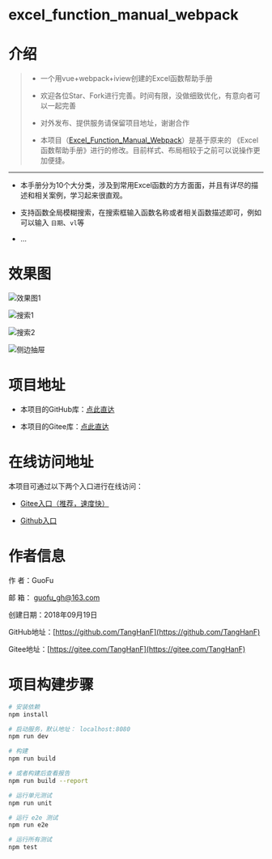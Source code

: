 # excel_function_manual_webpack

# 介绍

> - 一个用vue+webpack+iview创建的Excel函数帮助手册
>
> - 欢迎各位Star、Fork进行完善。时间有限，没做细致优化，有意向者可以一起完善
>
> - 对外发布、提供服务请保留项目地址，谢谢合作
>
> - 本项目（[Excel_Function_Manual_Webpack](https://tanghanf.gitee.io/excel_function_manual/)）是基于原来的 《Excel函数帮助手册》进行的修改。目前样式、布局相较于之前可以说操作更加便捷。

-----

- 本手册分为10个大分类，涉及到常用Excel函数的方方面面，并且有详尽的描述和相关案例，学习起来很直观。

- 支持函数全局模糊搜索，在搜索框输入函数名称或者相关函数描述即可，例如可以输入 `日期`、`vl`等

- ...


# 效果图

![效果图1](https://ws4.sinaimg.cn/large/006tNbRwly1fvhanoqhojj31kw0umjw1.jpg)

![搜索1](https://ws2.sinaimg.cn/large/006tNbRwly1fvha2v4depj31kw0ugk11.jpg)

![搜索2](https://ws2.sinaimg.cn/large/006tNbRwly1fvha3jz3luj31kw0uc7cy.jpg)

![侧边抽屉](https://ws3.sinaimg.cn/large/006tNbRwly1fvha46rgktj31kw0v07hc.jpg)

# 项目地址

- 本项目的GitHub库：[点此直达](https://github.com/TangHanF/excel_function_manual_webpack)

- 本项目的Gitee库：[点此直达](https://gitee.com/TangHanF/excel_function_manual_webpack)

# 在线访问地址

本项目可通过以下两个入口进行在线访问：

- [Gitee入口（推荐，速度快）](https://tanghanf.gitee.io/excel_function_manual_webpack/)

- [Github入口](https://tanghanf.github.io/excel_function_manual_webpack/)

# 作者信息

作 者：GuoFu

邮 箱： guofu_gh@163.com

创建日期：2018年09月19日

GitHub地址：[https://github.com/TangHanF](https://github.com/TangHanF)

Gitee地址：[https://gitee.com/TangHanF](https://gitee.com/TangHanF)


# 项目构建步骤

``` bash
# 安装依赖
npm install

# 启动服务，默认地址： localhost:8080
npm run dev

# 构建
npm run build

# 或者构建后查看报告
npm run build --report

# 运行单元测试
npm run unit

# 运行 e2e 测试
npm run e2e

# 运行所有测试
npm test
```


